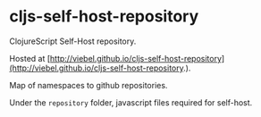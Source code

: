 # cljs-self-host-repository
ClojureScript Self-Host repository.

Hosted at [http://viebel.github.io/cljs-self-host-repository](http://viebel.github.io/cljs-self-host-repository.).

Map of namespaces to github repositories.

Under the `repository` folder, javascript files required for self-host.
